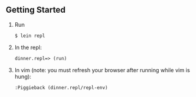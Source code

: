## Getting Started

1. Run
    ```bash
    $ lein repl
    ```
1. In the repl:
    ```clojure
    dinner.repl=> (run)
    ```
1. In vim (note: you must refresh your browser after running while vim is hung):
    ```viml
    :Piggieback (dinner.repl/repl-env)
    ```
